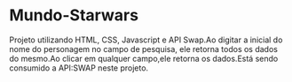# Mundo-Starwars
Projeto utilizando HTML, CSS, Javascript e API Swap.Ao digitar a inicial do nome do personagem no campo de pesquisa, ele retorna todos os dados do mesmo.Ao clicar em qualquer campo,ele retorna os dados.Está sendo consumido a API:SWAP neste projeto.
